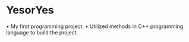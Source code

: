 # YesorYes

• My first programming project.
• Utilized methods in C++ programming language to build the project.
